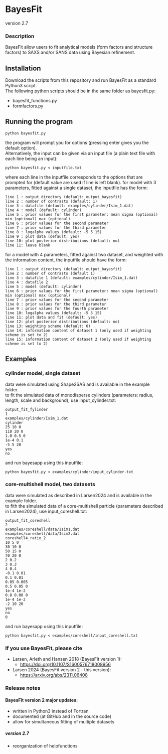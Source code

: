 # BayesFit
version 2.7

### Description 
BayesFit allow users to fit analytical models (form factors and structure factors) to SAXS and/or SANS data using Bayesian refinement.

## Installation
Download the scripts from this repository and run BayesFit as a standard Python3 script.  
The following python scripts should be in the same folder as bayesfit.py:    
* bayesfit_functions.py
* formfactors.py

## Running the program
```
python bayesfit.py
```
the program will prompt you for options (pressing enter gives you the default option).       
Alternatively, the input can be given via an input file (a plain text file with each line being an input): 
```
python bayesfit.py < inputfile.txt
```
where each line in the inputfile corresponds to the options that are prompted for (default value are used if line is left blank). 
for model with 3 parameters, fitted against a single dataset, the inputfile has the form:    
```
line 1 : output directory (default: output_bayesfit)    
line 2 : number of contrasts (default: 1)    
line 3 : datafile (default: examples/cylinder/Isim_1.dat)    
line 4 : model (default: cylinder)    
line 5 : prior values for the first parameter: mean sigma (optional) min (optional) max (optional)      
line 6 : prior values for the second parameter    
line 7 : prior values for the third parameter
line 8 : logalpha values (default: -5 5 15)    
line 9 : plot data (default: yes)
line 10: plot posterior distributions (default: no)
line 11: leave blank
```
for a model with 4 parameters, fitted against two dataset, and weighted with the information content, the inputfile should have the form:    
```
line 1 : output directory (default: output_bayesfit)    
line 2 : number of contrasts (default 1)
line 3 : datafile 1 (default: examples/cylinder/Isim_1.dat)
line 4 : datafile 2   
line 5 : model (default: cylinder)    
line 6 : prior values for the first parameter: mean sigma (optional) min (optional) max (optional)      
line 7 : prior values for the second parameter    
line 8 : prior values for the third parameter
line 9 : prior values for the fourth parameter
line 10: logalpha values (default: -5 5 15)    
line 11: plot data and fit (default: yes)
line 12: plot posterior distributions (default: no)
line 13: weighting scheme (default: 0)
line 14: information content of dataset 1 (only used if weighting scheme is set to 2)
line 15: information content of dataset 2 (only used if weighting scheme is set to 2)
```

## Examples

### cylinder model, single dataset
data were simulated using Shape2SAS and is available in the example folder.    
to fit the simulated data of monodisperse cylinders (parameters: radius, length, scale and background), use input_cylinder.txt:     
```
output_fit_fylinder
1
examples/cylinder/Isim_1.dat
cylinder
25 10 0
110 20 0
1.0 0.5 0
1e-4 0.1
-5 5 20
yes
no

```
and run bayesapp using this inputfile:    
```
python bayesfit.py < examples/cylinder/input_cylinder.txt
```

### core-multishell model, two datasets 
data were simulated as described in Larsen2024 and is available in the example folder.    
to fith the simulated data of a core-multishell particle (parameters described in Larsen2024), use input_coreshell.txt:
```
output_fit_coreshell
2
examples/coreshell/data/Isim1.dat
examples/coreshell/data/Isim2.dat
coreshell4_ratio_2
10 5 0
30 10 0
50 15 0
70 20 0
2 0.2
3 0.3
4 0.4
-0.1 0.01
0.1 0.01
0.05 0.005
0.5 0.05 0
1e-4 1e-2
0.8 0.08 0
1e-4 1e-2
-2 10 20
yes
no
0
```
and run bayesapp using this inputfile:    
```
python bayesfit.py < examples/coreshell/input_coreshell.txt
```

### If you use BayesFit, please cite 
* Larsen, Arleth and Hansen 2018 (BayesFit version 1):     
  * https://doi.org/10.1107/S1600576718008956
* Larsen 2024 (BayesFit version 2 - this version):    
  * https://arxiv.org/abs/2311.06408
 
### Release notes     

#### BayesFit version 2 major updates:       
* written in Python3 instead of Fortran     
* documented (at GitHub and in the source code)    
* allow for simultaneous fitting of multiple datasets

##### version 2.7
* reorganization of helpfunctions    



